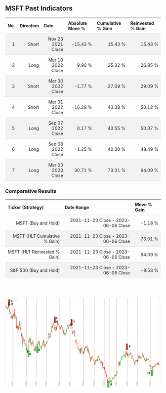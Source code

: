 
<style>
.hits {
            border-collapse: collapse;
            width: 100%;
        }
        .hits th, td {
            padding: 8px;
            border-bottom: 1px solid #ddd;
        }
        
        .hits td {text-align: right;}
        .hits th {text-align: left;}
        
        .hits tr:nth-child(even) {
            background-color: #f2f2f2;
        }
        
        .chartCol {
            width: 50%;
            float: left;
            padding: 20px;
        }  
</style>
    
<br>

## MSFT Past Indicators

<table class="hits">
    <tr>
        <th>No.</th>
        <th>Direction</th>
        <th>Date</th>
        <th>Absolute Move %</th>
        <th>Cumulative % Gain</th>
        <th>Reinvested % Gain</th>
      </tr>
    <tr>
        <td>1</td>
        <td>Short</td>
        <td>Nov 23 2021 Close</td>
        <td>-15.43 %</td>
        <td>15.43 %</td>
        <td>15.43 %</td>
    </tr>
    <tr>
        <td>2</td>
        <td>Long</td>
        <td>Mar 10 2022 Close</td>
        <td>9.90 %</td>
        <td>25.32 %</td>
        <td>26.85 %</td>
    </tr>
    <tr>
        <td>3</td>
        <td>Short</td>
        <td>Mar 30 2022 Close</td>
        <td>-1.77 %</td>
        <td>27.09 %</td>
        <td>29.09 %</td>
    </tr>
    <tr>
        <td>4</td>
        <td>Short</td>
        <td>Mar 31 2022 Close</td>
        <td>-16.29 %</td>
        <td>43.38 %</td>
        <td>50.12 %</td>
    </tr>
    <tr>
        <td>5</td>
        <td>Long</td>
        <td>Sep 07 2022 Close</td>
        <td>0.17 %</td>
        <td>43.55 %</td>
        <td>50.37 %</td>
    </tr>
    <tr>
        <td>6</td>
        <td>Long</td>
        <td>Sep 08 2022 Close</td>
        <td>-1.25 %</td>
        <td>42.30 %</td>
        <td>48.49 %</td>
    </tr>
    <tr>
        <td>7</td>
        <td>Long</td>
        <td>Mar 03 2023 Close</td>
        <td>30.71 %</td>
        <td>73.01 %</td>
        <td>94.09 %</td>
    </tr>
    
</table>

### Comparative Results

<table class="hits">
    <thead>
        <th>Ticker (Strategy)</th>
        <th>Date Range</th>
        <th>Move % Gain</th>
    </thead>
    <tbody>
        <tr>
            <td>MSFT (Buy and Hold)</td>
            <td>2021-11-23 Close <b>-</b> 2023-06-06 Close</td>
            <td>-1.18 %</td>
        </tr>
        <tr>
            <td>MSFT (HLT Cumulative % Gain)</td>
            <td>2021-11-23 Close <b>-</b> 2023-06-06 Close</td>
            <td>73.01 %</td>
        </tr>
        <tr>
            <td>MSFT (HLT Reinvested % Gain)</td>
            <td>2021-11-23 Close <b>-</b> 2023-06-06 Close</td>
            <td>94.09 %</td>
        </tr>
        <tr>
            <td>S&P 500 (Buy and Hold)</td>
            <td>2021-11-23 Close <b>-</b> 2023-06-06 Close</td>
            <td>-8.58 %</td>
        </tr>
    </tbody>
</table>
<br>
<br>

![Plot](charts/TSLAstatic.png)